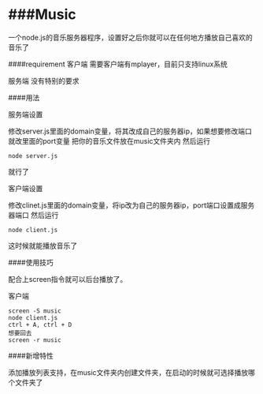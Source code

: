 ###Music
=====

一个node.js的音乐服务器程序，设置好之后你就可以在任何地方播放自己喜欢的音乐了

####requirement
客户端
    需要客户端有mplayer，目前只支持linux系统
    
服务端
    没有特别的要求

####用法

服务端设置

修改server.js里面的domain变量，将其改成自己的服务器ip，如果想要修改端口就改里面的port变量
把你的音乐文件放在music文件夹内
然后运行
    
    node server.js
就行了


客户端设置

修改clinet.js里面的domain变量，将ip改为自己的服务器ip，port端口设置成服务器端口
然后运行

    node client.js
这时候就能播放音乐了


####使用技巧

配合上screen指令就可以后台播放了。

客户端

    screen -S music
    node client.js
    ctrl + A, ctrl + D
    想要回去
    screen -r music

####新增特性

添加播放列表支持，在music文件夹内创建文件夹，在启动的时候就可选择播放哪个文件夹了
